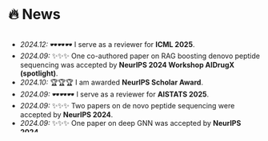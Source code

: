 <br/>

# 🔥 News


<div style="max-height: 200px; overflow-y: auto;">
<ul>
  <li><em>2024.12:</em> 🕶️🕶️🕶️ I serve as a reviewer for <strong>ICML 2025</strong>.</li>  
  <li><em>2024.09:</em> ✨✨✨ One co-authored paper on RAG boosting denovo peptide sequencing was accepted by <strong>NeurIPS 2024 Workshop AIDrugX (spotlight)</strong>.</li>
  <li><em>2024.10:</em> 🏆🏆🏆 I am awarded <strong>NeurIPS Scholar Award</strong>. </li>
  <li><em>2024.09:</em> 🕶️🕶️🕶️ I serve as a reviewer for <strong>AISTATS 2025</strong>.</li>    
  <li><em>2024.09:</em> ✨✨✨ Two papers on de novo peptide sequencing were accepted by <strong>NeurIPS 2024</strong>.</li>
  <li><em>2024.09:</em> ✨✨✨ One paper on deep GNN was accepted by <strong>NeurIPS 2024</strong>.</li>
  <li><em>2024.08:</em> 🕶️🕶️🕶️ I serve as a reviewer for <strong>ICLR 2025</strong>.</li>
  <li><em>2024.05:</em> 🕶️🕶️🕶️ I serve as a reviewer for <strong>NeurIPS 2024</strong>.</li>
  <li><em>2024.06:</em> 🎓🎓🎓 I obtained a Bachelor of Science degree from <strong>Jilin University</strong>.</li>
  <li><em>2023.12:</em> 🏆🏆🏆 I received the <strong>Wang Xianghao Scholarship</strong> (王湘浩奖学金). </li>
</ul>
</div>

<br/>